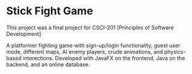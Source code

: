 # Stick Fight Game

This project was a final project for CSCI-201 [Principles of Software Development]

A platformer fighting game with sign-up/login functionality, guest user mode, different maps, AI enemy players, crude animations, and physics-based interections. 
Developed with JavaFX on the frontend, Java on the backend, and an online database.
